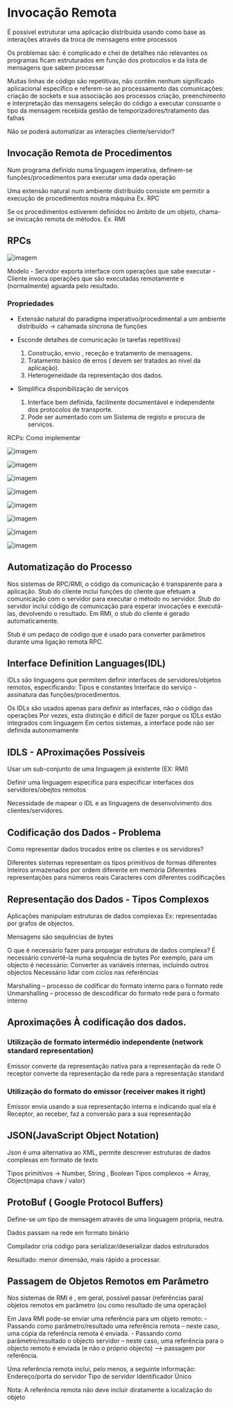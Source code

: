 # Invocação Remota

É possível estruturar uma aplicação distribuída usando como base as interações através da troca de mensagens entre processos

Os problemas são:
    é complicado e chei de detalhes não relevantes
    os programas ficam estruturados em função dos protocolos e da lista de mensagens que sabem processar
    
Muitas linhas de código são repetitivas, não contêm nenhum significado aplicacional específico e referem-se ao processamento 
das comunicações:
    criação de sockets e sua associação aos processos
    criação, preenchimento e interpretação das mensagens
    seleção do código a executar consoante o tipo da mensagem recebida
    gestão de temporizadores/tratamento das falhas
    
Não se poderá automatizar as interações cliente/servidor?

## Invocação Remota de Procedimentos
  Num programa definido numa linguagem imperativa, definem-se funções/procedimentos para executar uma dada operação
  
  Uma extensão natural num ambiente distribuído consiste em permitir a execução de procedimentos noutra máquina
      Ex. RPC
  
  Se os procedimentos estiverem definidos no âmbito de um objeto, chama-se invicação remota de métodos.
      Ex. RMI
  
  ## RPCs
  
  ![imagem](https://user-images.githubusercontent.com/62023102/149953609-66420632-4077-44d0-9110-89a0a36c1046.png)
  
  Modelo 
    - Servidor exporta interface com operações que sabe executar
    - Cliente invoca operações que são executadas remotamente e (normalmente) aguarda pelo resultado.
    
### Propriedades
   - Extensão natural do paradigma imperativo/procedimental a um ambiente distribuído -> cahamada síncrona de funções
   - Esconde detalhes de comunicação (e tarefas repetitivas)
        1) Construção, envio , receção e tratamento de mensagens.
        2) Tratamento básico de erros ( devem ser tratados ao nivel da aplicação).
        3) Heterogeneidade da representação dos dados.

   - Simplifica disponibilização de serviços
        1) Interface bem definida, facilmente documentável e independente dos protocolos de transporte.
        2) Pode ser aumentado com um Sistema de registo e procura de serviços.

RCPs: Como implementar

![imagem](https://user-images.githubusercontent.com/62023102/149968178-0b5a5aaa-b5c7-4672-8478-6717ef8931e4.png)

![imagem](https://user-images.githubusercontent.com/62023102/149968284-db530a9a-e11e-42f7-b3be-f956927baee9.png)

![imagem](https://user-images.githubusercontent.com/62023102/149968337-d9b497c8-0366-437c-9354-d7868c936f8a.png)

![imagem](https://user-images.githubusercontent.com/62023102/149968375-9866fb8f-566c-444b-89ae-c5f33b222099.png)

![imagem](https://user-images.githubusercontent.com/62023102/149968414-1b37b4b6-0832-492e-8e7f-8f248e1e4315.png)

![imagem](https://user-images.githubusercontent.com/62023102/149968473-ddefd0ad-a6fc-48c3-93a4-ae64c944b91c.png)

![imagem](https://user-images.githubusercontent.com/62023102/149968511-50d95db3-7ce7-42fe-aedf-38c02afa5ad6.png)

![imagem](https://user-images.githubusercontent.com/62023102/149968560-bd180e76-0afc-4981-9d10-b4835c05db80.png)

## Automatização do Processo

Nos sistemas de RPC/RMI, o código da comunicação é transparente para a aplicação.
    Stub do cliente inclui funções do cliente que efetuam a comunicação com o servidor para executar o 
    método no servidor.
    Stub do servidor inclui código de comunicação para esperar invocações e executá-las, devolvendo o resultado.
    Em RMI, o stub do cliente é gerado automaticamente.
    
 Stub é um pedaço de código que é usado para converter parâmetros durante uma ligação remota RPC.

## Interface Definition Languages(IDL)
   IDLs são linguagens que permitem definir interfaces de servidores/objetos remotos, especificando:
        Tipos e constantes
        Interface do serviço - assinatura das funções/procedimentos.
      
Os IDLs são usados apenas para definir as interfaces, não o código das operações
    Por vezes, esta distinção é difícil de fazer porque os IDLs estão integrados com linguagem
    Em certos sistemas, a interface pode não ser definida autonomamente
    
## IDLS - AProximações Possíveis
   Usar um sub-conjunto de uma linguagem já existente (EX: RMI)
   
   Definir uma linguagem específica para especificar interfaces dos servidores/obejtos remotos
   
   Necessidade de mapear o IDL e as linguagens de desenvolvimento dos clientes/servidores.
   
## Codificação dos Dados - Problema

Como representar dados trocados entre os clientes e os servidores?

Diferentes sistemas representam os tipos primitivos de formas diferentes
    Inteiros armazenados por ordem diferente em memória
    Diferentes representações para números reais
    Caracteres com diferentes codificações

## Representação dos Dados - Tipos Complexos
   Aplicações manipulam estruturas de dados complexas
     Ex: representadas por grafos de objectos.
     
   Mensagens são sequências de bytes
   
   O que é necessário fazer para propagar estrutura de dados complexa?
        É necessário convertê-la numa sequência de bytes
        Por exemplo, para um objecto é necessário:
            Converter as variáveis internas, incluindo outros objectos
            Necessário lidar com ciclos nas referências
          
Marshalling – processo de codificar do formato interno para o formato rede
Unmarshalling – processo de descodificar do formato rede para o formato interno

## Aproximações À codificação dos dados.
 ### Utilização de formato intermédio independente (network standard representation)
   Emissor converte da representação nativa para a representação da rede
   O receptor converte da representação da rede para a representação standard
        
 ### Utilização do formato do emissor (receiver makes it right)
   Emissor envia usando a sua representação interna e indicando qual ela é
   Receptor, ao receber, faz a conversão para a sua representação
   
## JSON(JavaScript Object Notation)
   Json é uma alternativa ao XML, permite descrever estruturas de dados complexas em formato de texto
   
   Tipos primitivos -> Number, String , Boolean
   Tipos complexos -> Array, Object(mapa chave / valor)
   
## ProtoBuf ( Google Protocol Buffers)
 Define-se um tipo de mensagem através de uma linguagem própria, neutra.
 
 Dados passam na rede em formato binário
 
 Compilador cria código para serializar/deserializar dados estruturados
 
 Resultado: menor dimensão, mais rápido a processar.
 
## Passagem de Objetos Remotos em Parâmetro

   Nos sistemas de RMI é , em geral, possível passar (referências para) objetos remotos em parâmetro (ou como resultado de uma operação)
   
   Em Java RMI pode-se enviar uma referência para um objeto remoto:
        - Passando como parâmetro/resultado uma referência remota – neste caso, uma cópia da referência remota é enviada.
        - Passando como parâmetro/resultado o objecto servidor – neste caso, uma referência para o objecto remoto é enviada (e não o próprio objecto) –> passagem por referência.
        
   Uma referência remota inclui, pelo menos, a seguinte informação:
        Endereço/porta do servidor
        Tipo de servidor
        Identificador Único
        
Nota: A referência remota não deve incluir diratamente a localização do objeto
        
        
 
   
   
   
